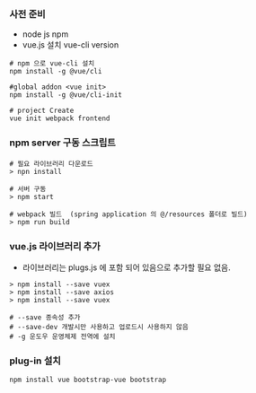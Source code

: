 
### 사전 준비
 - node js npm
 - vue.js 설치 vue-cli version
```shell script
# npm 으로 vue-cli 설치
npm install -g @vue/cli

#global addon <vue init>
npm install -g @vue/cli-init

# project Create
vue init webpack frontend
```

### npm server 구동 스크립트
```shell script
# 필요 라이브러리 다운로드
> npn install

# 서버 구동
> npm start

# webpack 빌드  (spring application 의 @/resources 폴더로 빌드)
> npm run build
```

### vue.js 라이브러리 추가
- 라이브러리는 plugs.js 에 포함 되어 있음으로 추가할 필요 없음.
```shell script
> npm install --save vuex
> npm install --save axios
> npm install --save vuex

# --save 종속성 추가
# --save-dev 개발시만 사용하고 업로드시 사용하지 않음
# -g 운도우 운영체제 전역에 설치
```


### plug-in 설치 
```shell script
npm install vue bootstrap-vue bootstrap

```
